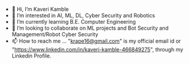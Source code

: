 - 👋 Hi, I’m Kaveri Kamble
- 👀 I’m interested in AI, ML, DL, Cyber Security and Robotics 
- 🌱 I’m currently learning B.E. Computer Engineering
- 💞️ I’m looking to collaborate on ML projects and Bot Security and Management/Robot Cyber Security
- 📫 How to reach me ... "krape16@gmail.com" is my official email id or "https://www.linkedin.com/in/kaveri-kamble-466849275", through my Linkedin Profile.

<!---
Kaveeri16/Kaveeri16 is a ✨ special ✨ repository because its `README.md` (this file) appears on your GitHub profile.
You can click the Preview link to take a look at your changes.
--->
